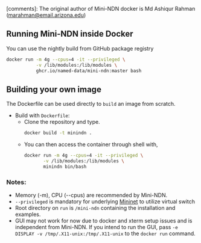 
[comments]: The original author of Mini-NDN docker is Md Ashiqur Rahman (marahman@email.arizona.edu)

## Running Mini-NDN inside Docker

You can use the nightly build from GitHub package registry
```bash
docker run -m 4g --cpus=4 -it --privileged \
           -v /lib/modules:/lib/modules \
           ghcr.io/named-data/mini-ndn:master bash
```

## Building your own image

The Dockerfile can be used directly to `build` an image from scratch.

* Build with `Dockerfile`:
  * Clone the repository and type.
    ```bash
    docker build -t minindn .
    ```
  * You can then access the container through shell with,
    ```bash
    docker run -m 4g --cpus=4 -it --privileged \
           -v /lib/modules:/lib/modules \
           minindn bin/bash
    ```

### Notes:

* Memory (-m), CPU (--cpus) are recommended by Mini-NDN.
* `--privileged` is mandatory for underlying [Mininet](http://mininet.org/) to utilize virtual switch
* Root directory on `run` is `/mini-ndn` containing the installation and examples.
* GUI may not work for now due to docker and xterm setup issues and is independent from Mini-NDN.
If you intend to run the GUI, pass `-e DISPLAY -v /tmp/.X11-unix:/tmp/.X11-unix` to the `docker run` command.